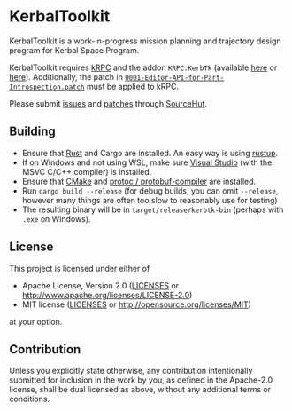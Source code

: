 # KerbalToolkit

KerbalToolkit is a work-in-progress mission planning and trajectory
design program for Kerbal Space Program.

KerbalToolkit requires [kRPC](https://github.com/krpc/krpc) and the
addon `KRPC.KerbTk` (available
[here](https://git.sr.ht/~thepuzzlemaker/krpc-kerbtk) or
[here](https://github.com/ThePuzzlemaker/krpc-kerbtk)). Additionally,
the patch in
[`0001-Editor-API-for-Part-Introspection.patch`](0001-Editor-API-for-Part-Introspection.patch)
must be applied to kRPC.

Please submit [issues][iss] and [patches][patch] through
[SourceHut](https://git.sr.ht/~thepuzzlemaker/KerbalToolkit).

[iss]: https://todo.sr.ht/~thepuzzlemaker/KerbalToolkit
[patch]: https://lists.sr.ht/~thepuzzlemaker/kerbaltoolkit-devel

## Building

- Ensure that [Rust](https://rust-lang.org) and Cargo are installed. An easy way is using [rustup](https://rustup.rs).
- If on Windows and not using WSL, make sure [Visual Studio](https://visualstudio.microsoft.com/) (with the MSVC C/C++ compiler) is installed.
- Ensure that [CMake](https://cmake.org) and [protoc / protobuf-compiler](https://protobuf.dev) are installed.
- Run `cargo build --release` (for debug builds, you can omit `--release`, however many things are often too slow to reasonably use for testing)
- The resulting binary will be in `target/release/kerbtk-bin` (perhaps with `.exe` on Windows).

## License

This project is licensed under either of

 * Apache License, Version 2.0 ([LICENSES](LICENSES) or
   http://www.apache.org/licenses/LICENSE-2.0)
 * MIT license ([LICENSES](LICENSES) or
   http://opensource.org/licenses/MIT)

at your option.

## Contribution

Unless you explicitly state otherwise, any contribution intentionally
submitted for inclusion in the work by you, as defined in the
Apache-2.0 license, shall be dual licensed as above, without any
additional terms or conditions.
